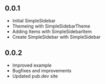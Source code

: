 ## 0.0.1

* Initial SimpleSidebar
* Themeing with SimpleSidebarTheme
* Adding Items with SimpleSidebarItem
* Create SimpleSidebar with SimpleSidebar

## 0.0.2
* Improved example
* Bugfixes and improvements
* Updated pub.dev site